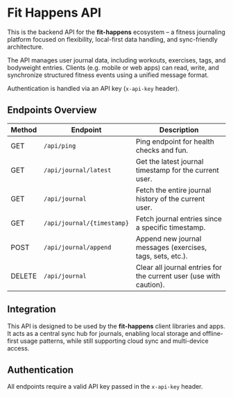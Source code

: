 # Fit Happens API

This is the backend API for the **fit-happens** ecosystem – a fitness journaling platform focused on flexibility, local-first data handling, and sync-friendly architecture.

The API manages user journal data, including workouts, exercises, tags, and bodyweight entries. Clients (e.g. mobile or web apps) can read, write, and synchronize structured fitness events using a unified message format.

Authentication is handled via an API key (`x-api-key` header).

## Endpoints Overview

| Method | Endpoint                   | Description                                                        |
| ------ | -------------------------- | ------------------------------------------------------------------ |
| GET    | `/api/ping`                | Ping endpoint for health checks and fun.                           |
| GET    | `/api/journal/latest`      | Get the latest journal timestamp for the current user.             |
| GET    | `/api/journal`             | Fetch the entire journal history of the current user.              |
| GET    | `/api/journal/{timestamp}` | Fetch journal entries since a specific timestamp.                  |
| POST   | `/api/journal/append`      | Append new journal messages (exercises, tags, sets, etc.).         |
| DELETE | `/api/journal`             | Clear all journal entries for the current user (use with caution). |

## Integration

This API is designed to be used by the **fit-happens** client libraries and apps. It acts as a central sync hub for journals, enabling local storage and offline-first usage patterns, while still supporting cloud sync and multi-device access.

## Authentication

All endpoints require a valid API key passed in the `x-api-key` header.